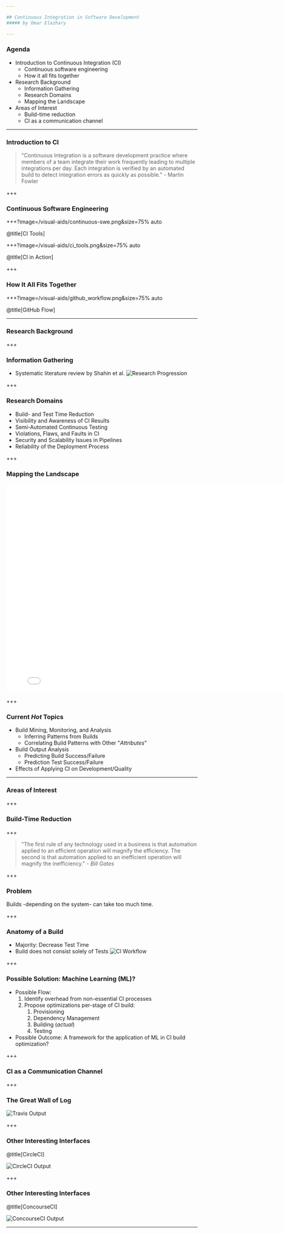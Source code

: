```yaml
---

## Continuous Integration in Software Development
##### by Omar Elazhary

---
```


### Agenda
- Introduction to Continuous Integration (CI)
    - Continuous software engineering
    - How it all fits together
- Research Background
    - Information Gathering
    - Research Domains
    - Mapping the Landscape
- Areas of Interest
    - Build-time reduction
    - CI as a communication channel

---

### Introduction to CI

> "Continuous Integration is a software development practice where members of a team integrate their work frequently leading to multiple integrations per day.
> Each integration is verified by an automated build to detect integration errors as quickly as possible." - Martin Fowler

+++

### Continuous Software Engineering

+++?image=/visual-aids/continuous-swe.png&size=75% auto

@title[CI Tools]

+++?image=/visual-aids/ci_tools.png&size=75% auto

@title[CI in Action]

+++

### How It All Fits Together

+++?image=/visual-aids/github_workflow.png&size=75% auto

@title[GitHub Flow]

---

### Research Background

+++

### Information Gathering

- Systematic literature review by Shahin et al.
![Research Progression](/visual-aids/research_progression_shahin.png?size=50%)

+++

### Research Domains

- Build- and Test Time Reduction
- Visibility and Awareness of CI Results
- Semi-Automated Continuous Testing
- Violations, Flaws, and Faults in CI
- Security and Scalability Issues in Pipelines
- Reliability of the Deployment Process

+++

### Mapping the Landscape

<iframe width="800" height="550" frameborder="0" scrolling="no" src="//plot.ly/~omazhary/5.embed"></iframe>

+++

### Current _Hot_ Topics

- Build Mining, Monitoring, and Analysis
    - Inferring Patterns from Builds
    - Correlating Build Patterns with Other "_Attributes_"
- Build Output Analysis
    - Predicting Build Success/Failure
    - Prediction Test Success/Failure
- Effects of Applying CI on Development/Quality

---

### Areas of Interest

+++

### Build-Time Reduction

+++

> "The first rule of any technology used in a business is that automation applied to an efficient operation will magnify the efficiency.
> The second is that automation applied to an inefficient operation will magnify the inefficiency." - _Bill Gates_

+++

### Problem

Builds -depending on the system- can take too much time.

+++

### Anatomy of a Build

- Majority: Decrease Test Time
- Build does not consist solely of Tests
![CI Workflow](/visual-aids/ci_workflow.png?size=60%)

+++

### Possible Solution: Machine Learning (ML)?

- Possible Flow:
    1. Identify overhead from non-essential CI processes
    2. Propose optimizations per-stage of CI build:
        1. Provisioning
        2. Dependency Management
        3. Building (_actual_)
        4. Testing
- Possible Outcome:
    A framework for the application of ML in CI build optimization?

+++

### CI as a Communication Channel

+++

### The Great Wall of Log

![Travis Output](/visual-aids/travis_output.png?size=50%)

+++

### Other Interesting Interfaces

@title[CircleCI]

![CircleCI Output](/visual-aids/circle_output.png?size=50%)

+++

### Other Interesting Interfaces

@title[ConcourseCI]

![ConcourseCI Output](/visual-aids/concourse_output.png?size=50%)

---
